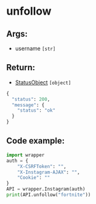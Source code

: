 # unfollow

## Args:

-   username `[str]`

## Return:

- [StatusObject](https://github.com/xNaCly/InstagramAPIwrapper/tree/master/docs#statusobject) `[object]`

```python
{
  "status": 200,
  "message": {
    "status": "ok"
  }
}
```

## Code example:

```python
import wrapper
auth = {
	"X-CSRFToken": "",
	"X-Instagram-AJAX": "",
	"Cookie": ""
}
API = wrapper.Instagram(auth)
print(API.unfollow("fortnite"))
```
